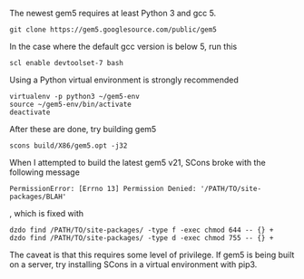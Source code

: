 The newest gem5 requires at least Python 3 and gcc 5.

```
git clone https://gem5.googlesource.com/public/gem5
```

In the case where the default gcc version is below 5, run this

```
scl enable devtoolset-7 bash
```

Using a Python virtual environment is strongly recommended

```
virtualenv -p python3 ~/gem5-env
source ~/gem5-env/bin/activate
deactivate
```

After these are done, try building gem5

```
scons build/X86/gem5.opt -j32
```

When I attempted to build the latest gem5 v21, SCons broke with the following
message

```
PermissionError: [Errno 13] Permission Denied: '/PATH/TO/site-packages/BLAH'
```

, which is fixed with

```
dzdo find /PATH/TO/site-packages/ -type f -exec chmod 644 -- {} +
dzdo find /PATH/TO/site-packages/ -type d -exec chmod 755 -- {} +
```

The caveat is that this requires some level of privilege. If gem5 is being
built on a server, try installing SCons in a virtual environment with pip3.
